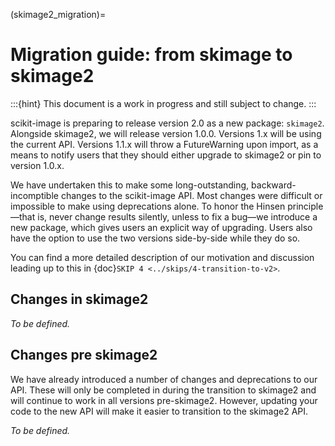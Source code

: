 (skimage2_migration)=

# Migration guide: from skimage to skimage2

:::{hint}
This document is a work in progress and still subject to change.
:::

scikit-image is preparing to release version 2.0 as a new package: `skimage2`.
Alongside skimage2, we will release version 1.0.0. Versions 1.x will be using the current API.
Versions 1.1.x will throw a FutureWarning upon import, as a means to notify users that
they should either upgrade to skimage2 or pin to version 1.0.x.

We have undertaken this to make some long-outstanding, backward-incomptible changes to the scikit-image API.
Most changes were difficult or impossible to make using deprecations alone.
To honor the Hinsen principle—that is, never change results silently, unless to fix a bug—we introduce a new package, which gives users an explicit way of upgrading.
Users also have the option to use the two versions side-by-side while they do so.

You can find a more detailed description of our motivation and discussion leading up to this in {doc}`SKIP 4 <../skips/4-transition-to-v2>`.

## Changes in skimage2

_To be defined._

## Changes pre skimage2

We have already introduced a number of changes and deprecations to our API.
These will only be completed in during the transition to skimage2 and will continue to work in all versions pre-skimage2.
However, updating your code to the new API will make it easier to transition to the skimage2 API.

_To be defined._
